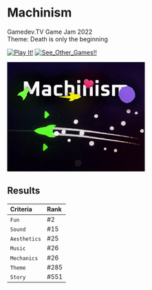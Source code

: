 # Machinism
Gamedev.TV Game Jam 2022
<br>
Theme: Death is only the beginning

[![Play It!](https://img.shields.io/badge/Play_It!-blue)](https://blazerchlopiec.itch.io/machinism)
[![See_Other_Games!!](https://img.shields.io/badge/See_Other_Games!-purple)](https://blazerchlopiec.itch.io/)

![GIF](./Images/Gameplay.gif)

## Results

| Criteria     | Rank     |
| :--------    | :------- |
| `Fun`        | #2       | 
| `Sound`      | #15      | 
| `Aesthetics` | #25      | 
| `Music`      | #26      | 
| `Mechanics`  | #26      | 
| `Theme`      | #285     | 
| `Story`      | #551     | 
